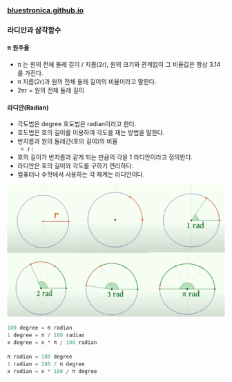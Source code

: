 ### [bluestronica.github.io](https://bluestronica.github.io/)

### 라디안과 삼각함수



#### π 원주율 
- π 는 원의 전체 둘레 길이 / 지름(2r), 원의 크기와 관계없이 그 비율값은 항상 3.14를 가진다.
- π 지름(2r)과 원의 전체 둘레 길이의 비율이라고 말한다.
- 2πr = 원의 전체 둘레 길이


#### 라디안(Radian)
- 각도법은 degree 호도법은 radian이라고 한다.
- 호도법은 호의 길이를 이용하여 각도를 재는 방법을 말한다.
- 반지름과 원의 둘레간(호의 길이)의 비율
  - r :   
- 호의 길이가 반지름과 같게 되는 만큼의 각을 1 라디안이라고 정의한다.
- 라디안은 호의 길이와 각도를 구하기 편리하다.
- 컴퓨터나 수학에서 사용하는 각 체계는 라디안이다.

![img](Img/radian.png)

```C++
180 degree = π radian
1 degree = π / 180 radian
x degree = x * π / 180 radian

π radian = 180 degree
1 radian = 180 / π degree
x radian = x * 180 / π degree
```




